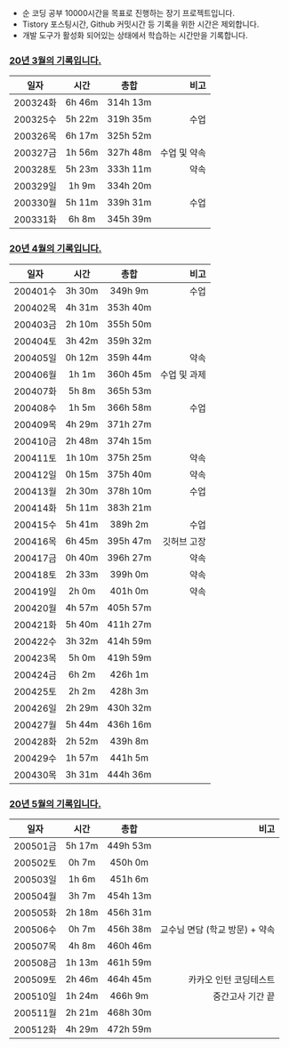 - 순 코딩 공부 10000시간을 목표로 진행하는 장기 프로젝트입니다.
- Tistory 포스팅시간, Github 커밋시간 등 기록을 위한 시간은 제외합니다.
- 개발 도구가 활성화 되어있는 상태에서 학습하는 시간만을 기록합니다. 

### [20년 3월의 기록입니다.](https://github.com/linear14/My-Info/blob/master/docs/daily/2003xx.md) 
일자 | 시간 | 총합 | 비고
---|:---:|:---:|---:|
200324화 | 6h 46m | 314h 13m | |
200325수 | 5h 22m | 319h 35m | 수업 |
200326목 | 6h 17m | 325h 52m | |
200327금 | 1h 56m | 327h 48m | 수업 및 약속 |
200328토 | 5h 23m | 333h 11m | 약속 |
200329일 | 1h 9m | 334h 20m | |
200330월 | 5h 11m | 339h 31m | 수업 |
200331화 | 6h 8m | 345h 39m | | 

### [20년 4월의 기록입니다.](https://github.com/linear14/My-Info/blob/master/docs/daily/2004xx.md)
일자 | 시간 | 총합 | 비고
---|:---:|:---:|---:|
200401수 | 3h 30m | 349h 9m | 수업 |
200402목 | 4h 31m | 353h 40m | | 
200403금 | 2h 10m | 355h 50m | | 
200404토 | 3h 42m | 359h 32m | | 
200405일 | 0h 12m | 359h 44m | 약속 | 
200406월 | 1h 1m | 360h 45m | 수업 및 과제 |
200407화 | 5h 8m | 365h 53m | |
200408수 | 1h 5m | 366h 58m | 수업 | 
200409목 | 4h 29m | 371h 27m | |
200410금 | 2h 48m | 374h 15m | |
200411토 | 1h 10m | 375h 25m | 약속 |
200412일 | 0h 15m | 375h 40m | 약속 | 
200413월 | 2h 30m | 378h 10m | 수업 | 
200414화 | 5h 11m | 383h 21m | |
200415수 | 5h 41m | 389h 2m | 수업 |
200416목 | 6h 45m | 395h 47m | 깃허브 고장 |
200417금 | 0h 40m | 396h 27m | 약속 |
200418토 | 2h 33m | 399h 0m | 약속 | 
200419일 | 2h 0m | 401h 0m | 약속 | 
200420월 | 4h 57m | 405h 57m | | 
200421화 | 5h 40m | 411h 27m | | 
200422수 | 3h 32m | 414h 59m | | 
200423목 | 5h 0m | 419h 59m | | 
200424금 | 6h 2m | 426h 1m | | 
200425토 | 2h 2m | 428h 3m | | 
200426일 | 2h 29m | 430h 32m | | 
200427월 | 5h 44m | 436h 16m | | 
200428화 | 2h 52m | 439h 8m | |
200429수 | 1h 57m | 441h 5m | |
200430목 | 3h 31m | 444h 36m | |

### [20년 5월의 기록입니다.](https://github.com/linear14/My-Info/blob/master/docs/daily/2005xx.md)
일자 | 시간 | 총합 | 비고
---|:---:|:---:|---:|
200501금 | 5h 17m | 449h 53m | | 
200502토 | 0h 7m | 450h 0m | |
200503일 | 1h 6m | 451h 6m | | 
200504월 | 3h 7m | 454h 13m | |  
200505화 | 2h 18m | 456h 31m | | 
200506수 | 0h 7m | 456h 38m | 교수님 면담 (학교 방문) + 약속 | 
200507목 | 4h 8m | 460h 46m | | 
200508금 | 1h 13m | 461h 59m | | 
200509토 | 2h 46m | 464h 45m | 카카오 인턴 코딩테스트 | 
200510일 | 1h 24m | 466h 9m | 중간고사 기간 끝 | 
200511월 | 2h 21m | 468h 30m | | 
200512화 | 4h 29m | 472h 59m | | 

